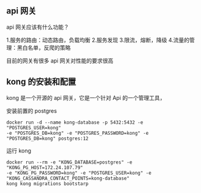 ## api 网关

api 网关应该有什么功能？

1.服务的路由：动态路由，负载均衡 2.服务发现 3.限流，熔断，降级 4.流量的管理：黑白名单，反爬的策略

目前的网关有很多
api 网关对性能的要求很高

## kong 的安装和配置

kong 是一个开源的 api 网关，它是一个针对 Api 的一个管理工具，

安装前置的 postgres

```docker
docker run -d --name kong-database -p 5432:5432 -e "POSTGRES_USER=kong"
-e "POSTGRES_DB=kong" -e "POSTGRES_PASSWORD=kong" -e "POSTGRES_DB=kong" postgres:12
```

运行 kong

```docker
docker run --rm -e "KONG_DATABASE=postgres" -e "KONG_PG_HOST=172.24.107.79"
-e "KONG_PG_PASSWORD=kong" -e "POSTGRES_USER=kong" -e "KONG_CASSANDRA_CONTACT_POINTS=kong-database"
kong kong migrations bootstarp
```
